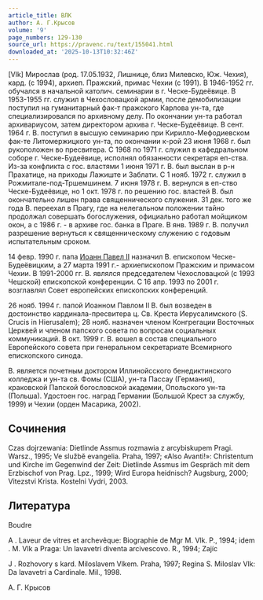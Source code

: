 ```yaml
---
article_title: ВЛК
author: А. Г.Крысов
volume: '9'
page_numbers: 129-130
source_url: https://pravenc.ru/text/155041.html
downloaded_at: '2025-10-13T10:32:46Z'
---
```


[Vlk] Мирослав (род. 17.05.1932, Лишнице, близ Милевско, Юж. Чехия), кард. (с 1994), архиеп. Пражский, примас Чехии (с 1991). В 1946-1952 гг. обучался в начальной католич. семинарии в г. Ческе-Будеёвице. В 1953-1955 гг. служил в Чехословацкой армии, после демобилизации поступил на гуманитарный фак-т пражского Карлова ун-та, где специализировался по архивному делу. По окончании ун-та работал архивариусом, затем директором архива г. Ческе-Будеёвице. В сент. 1964 г. В. поступил в высшую семинарию при Кирилло-Мефодиевском фак-те Литомержицкого ун-та, по окончании к-рой 23 июня 1968 г. был рукоположен во пресвитера. С 1968 по 1971 г. служил в кафедральном соборе г. Ческе-Будеёвице, исполнял обязанности секретаря еп-ства. Из-за конфликта с гос. властями 1 июня 1971 г. В. был выслан в р-н Прахатице, на приходы Лажиште и Заблати. С 1 нояб. 1972 г. служил в Рожмитале-под-Тршемшинем. 7 июня 1978 г. В. вернулся в еп-ство Ческе-Будеёвице, но 1 окт. 1978 г. по решению гос. властей В. был окончательно лишен права священнического служения. 31 дек. того же года В. переехал в Прагу, где на нелегальном положении тайно продолжал совершать богослужения, официально работал мойщиком окон, а с 1986 г. - в архиве гос. банка в Праге. В янв. 1989 г. В. получил разрешение вернуться к священническому служению с годовым испытательным сроком.

14 февр. 1990 г. папа [Иоанн Павел II](<https://pravenc.ru/text/Иоанн Павел II.html>) назначил В. епископом Ческе-Будеёвицким, а 27 марта 1991 г.- архиепископом Пражским и примасом Чехии. В 1991-2000 гг. В. являлся председателем Чехословацкой (с 1993 Чешской) епископской конференции. С 16 апр. 1993 по 2001 г. возглавлял Совет европейских епископских конференций.

26 нояб. 1994 г. папой Иоанном Павлом II В. был возведен в достоинство кардинала-пресвитера ц. Св. Креста Иерусалимского (S. Crucis in Hierusalem); 28 нояб. назначен членом Конгрегации Восточных Церквей и членом папского совета по вопросам социальных коммуникаций. В окт. 1999 г. В. вошел в состав специального Европейского совета при генеральном секретариате Всемирного епископского синода.

В. является почетным доктором Иллинойсского бенедиктинского колледжа и ун-та св. Фомы (США), ун-та Пассау (Германия), краковской Папской богословской академии, Опольского ун-та (Польша). Удостоен гос. наград Германии (Большой Крест за службу, 1999) и Чехии (орден Масарика, 2002).

## Сочинения

Czas dojrzewania: Dietlinde Assmus rozmawia z arcybiskupem Pragi. Warsz., 1995; Ve službĕ evangelia.
Praha, 1997; «Also Avanti!»: Christentum und Kirche im Gegenwind der Zeit: Dietlinde Assmus im Gespräch mit dem Erzbischof von Prag. Lpz., 1999;
Wird Europa heidnisch? Augsburg, 2000; Vitezstvi Krista. Kostelni Vydri, 2003.

## Литература

Boudre
 
A
. Laveur de vitres et archevêque: Biographie de Mgr M. Vlk. P., 1994; 
idem
.
M. Vlk a Praga: Un lavavetri diventa arcivescovo. R., 1994; Zajíc
 
J
. Rozhovory s kard. Miloslavem Vlkem. Praha, 1997;
Regina S. Miloslav Vlk: Da lavavetri a Cardinale. Mil., 1998.

А. Г.  Крысов

